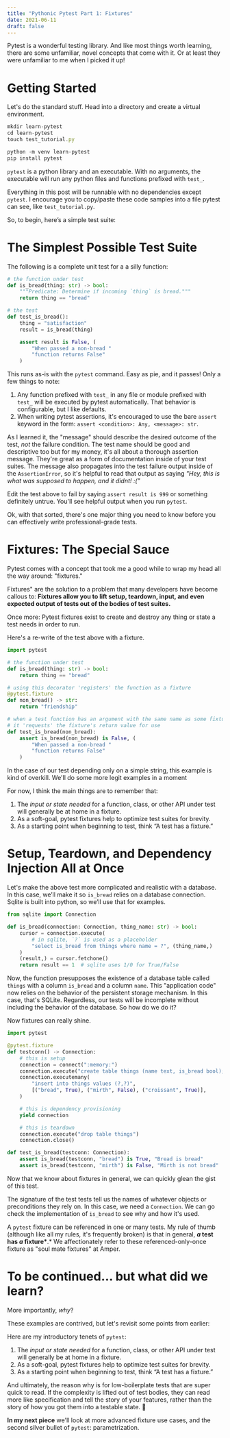 ```yaml
---
title: "Pythonic Pytest Part 1: Fixtures"
date: 2021-06-11
draft: false
---
```


Pytest is a wonderful testing library. And like most things worth learning, there are some unfamiliar, novel concepts that come with it. Or at least they were unfamiliar to me when I picked it up!

# Getting Started

Let's do the standard stuff. Head into a directory and create a virtual environment.

```jsx
mkdir learn-pytest
cd learn-pytest
touch test_tutorial.py

python -m venv learn-pytest
pip install pytest
```

`pytest` is a python library and an executable. With no arguments, the executable will run any python files and functions prefixed with `test_`.

Everything in this post will be runnable with no dependencies except `pytest`. I encourage you to copy/paste these code samples into a file pytest can see, like `test_tutorial.py`.

So, to begin, here’s a simple test suite:

# The Simplest Possible Test Suite

The following is a complete unit test for a a silly function:

```python
# the function under test
def is_bread(thing: str) -> bool:
    """Predicate: Determine if incoming `thing` is bread."""
    return thing == "bread"

# the test
def test_is_bread():
    thing = "satisfaction"
    result = is_bread(thing)

    assert result is False, (
        "When passed a non-bread "
        "function returns False"
    )
```

This runs as-is with the `pytest` command. Easy as pie, and it passes! Only a few things to note:

1. Any function prefixed with `test_` in any file or module prefixed with `test_` will be executed by pytest automatically. That behavior is configurable, but I like defaults.
2. When writing pytest assertions, it's encouraged to use the bare `assert` keyword in the form: `assert <condition>: Any, <message>: str`.

As I learned it, the "message" should describe the desired outcome of the test, _not_ the failure condition. The test name should be good and descriptive too but for my money, it's all about a thorough assertion message. They're great as a form of documentation inside of your test suites. The message also propagates into the test failure output inside of the `AssertionError`, so it's helpful to read that output as saying _"Hey, this is what was supposed to happen, and it didnt! :("_

Edit the test above to fail by saying `assert result is 999` or something definitely untrue. You'll see helpful output when you run `pytest`.

Ok, with that sorted, there's one major thing you need to know before you can effectively write professional-grade tests.

# Fixtures: The Special Sauce

Pytest comes with a concept that took me a good while to wrap my head all the way around: "fixtures."

Fixtures" are the solution to a problem that many developers have become callous to: **Fixtures allow you to lift setup, teardown, input, and even expected output of tests out of the bodies of test suites.**

Once more: Pytest fixtures exist to create and destroy any thing or state a test needs in order to run.

Here's a re-write of the test above with a fixture.

```python
import pytest

# the function under test
def is_bread(thing: str) -> bool:
    return thing == "bread"

# using this decorator 'registers' the function as a fixture
@pytest.fixture
def non_bread() -> str:
    return "friendship"

# when a test function has an argument with the same name as some fixture,
# it 'requests' the fixture's return value for use
def test_is_bread(non_bread):
    assert is_bread(non_bread) is False, (
        "When passed a non-bread "
        "function returns False"
    )
```

In the case of our test depending only on a simple string, this example is kind of overkill. We'll do some more legit examples in a moment

For now, I think the main things are to remember that:

1. The _input or state needed_ for a function, class, or other API under test will generally be at home in a fixture.
2. As a soft-goal, pytest fixtures help to optimize test suites for brevity.
3. As a starting point when beginning to test, think “A test has a fixture.”

# Setup, Teardown, and Dependency Injection All at Once

Let's make the above test more complicated and realistic with a database. In this case, we’ll make it so `is_bread` relies on a database connection. Sqlite is built into python, so we’ll use that for examples.

```python
from sqlite import Connection

def is_bread(connection: Connection, thing_name: str) -> bool:
    cursor = connection.execute(
        # in sqlite, `?` is used as a placeholder
        "select is_bread from things where name = ?", (thing_name,)
    )
    (result,) = cursor.fetchone()
    return result == 1  # sqlite uses 1/0 for True/False
```

Now, the function presupposes the existence of a database table called `things` with a column `is_bread` and a column `name`. This "application code" now relies on the behavior of the persistent storage mechanism. In this case, that's SQLite. Regardless, our tests will be incomplete without including the behavior of the database. So how do we do it?

Now fixtures can really shine.

```python
import pytest

@pytest.fixture
def testconn() -> Connection:
    # this is setup
    connection = connect(":memory:")
    connection.execute("create table things (name text, is_bread bool);")
    connection.executemany(
        "insert into things values (?,?)",
        [("bread", True), ("mirth", False), ("croissant", True)],
    )

    # this is dependency provisioning
    yield connection

    # this is teardown
    connection.execute("drop table things")
    connection.close()

def test_is_bread(testconn: Connection):
    assert is_bread(testconn, "bread") is True, "Bread is bread"
    assert is_bread(testconn, "mirth") is False, "Mirth is not bread"
```

Now that we know about fixtures in general, we can quickly glean the gist of this test.

The signature of the test tests tell us the names of whatever objects or preconditions they rely on. In this case, we need a `Connection`. We can go check the implementation of `is_bread` to see why and how it's used.

A `pytest` fixture can be referenced in one or many tests. My rule of thumb (although like all my rules, it's frequently broken) is that in general, **_a_ test has _a_ fixture\***.\* We affectionately refer to these referenced-only-once fixture as "soul mate fixtures" at Amper.

# To be continued... but what did we learn?

More importantly, _why_?

These examples are contrived, but let's revisit some points from earlier:

Here are my introductory tenets of `pytest`:

1. The _input or state needed_ for a function, class, or other API under test will generally be at home in a fixture.
2. As a soft-goal, pytest fixtures help to optimize test suites for brevity.
3. As a starting point when beginning to test, think “A test has a fixture.”

And ultimately, the reason why is for low-boilerplate tests that are super quick to read. If the complexity is lifted out of test bodies, they can read more like specification and tell the story of your features, rather than the story of how you got them into a testable state. 🐍

**In my next piece** we'll look at more advanced fixture use cases, and the second silver bullet of `pytest`: parametrization.
